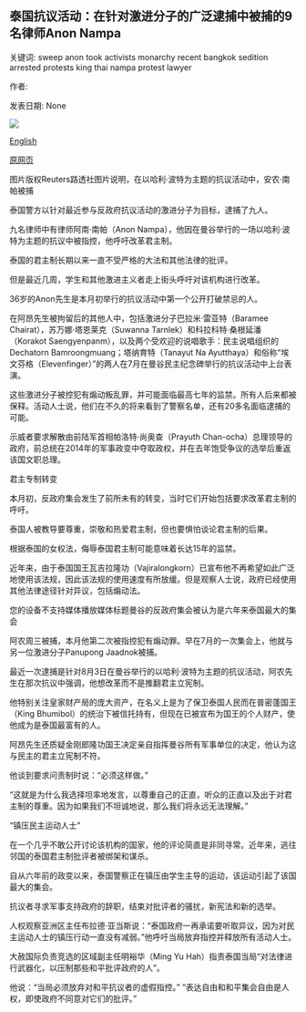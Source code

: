 ## 泰国抗议活动：在针对激进分子的广泛逮捕中被捕的9名律师Anon Nampa

关键词: sweep anon took activists monarchy recent bangkok sedition arrested protests king thai nampa protest lawyer

作者: 

发表日期: None

![](https://ichef.bbci.co.uk/news/1024/branded_news/A17F/production/_114034314_mediaitem114034311.jpg)

[English](Thai%20protests%3A%20Lawyer%20Anon%20Nampa%20among%20nine%20arrested%20in%20sweep%20against%20activists.md)

[原网页](https://www.bbc.com/news/world-asia-53844232)

图片版权Reuters路透社图片说明，在以哈利·波特为主题的抗议活动中，安农·南帕被捕

泰国警方以针对最近参与反政府抗议活动的激进分子为目标，逮捕了九人。

九名律师中有律师阿南·南帕（Anon Nampa），他因在曼谷举行的一场以哈利·波特为主题的抗议中被指控，他呼吁改革君主制。

泰国的君主制长期以来一直不受严格的大法和其他法律的批评。

但是最近几周，学生和其他激进主义者走上街头呼吁对该机构进行改革。

36岁的Anon先生是本月初举行的抗议活动中第一个公开打破禁忌的人。

在阿昂先生被拘留后的其他人中，包括激进分子巴拉米·雷亚特（Baramee Chairat），苏万娜·塔恩莱克（Suwanna Tarnlek）和科拉科特·桑根延潘（Korakot Saengyenpanm），以及两个受欢迎的说唱歌手：民主说唱组织的Dechatorn Bamroongmuang；塔纳育特（Tanayut Na Ayutthaya）和俗称“埃文芬格（Elevenfinger）”的两人在7月在曼谷民主纪念碑举行的抗议活动中上台表演。

这些激进分子被控犯有煽动叛乱罪，并可能面临最高七年的监禁。所有人后来都被保释。活动人士说，他们在不久的将来看到了警察名单，还有20多名面临逮捕的可能。

示威者要求解散由前陆军首相帕洛特·尚奥查（Prayuth Chan-ocha）总理领导的政府，前总统在2014年的军事政变中夺取政权，并在去年饱受争议的选举后重返该国文职总理。

君主专制转变

本月初，反政府集会发生了前所未有的转变，当时它们开始包括要求改革君主制的呼吁。

泰国人被教导要尊重，崇敬和热爱君主制，但也要惧怕谈论君主制的后果。

根据泰国的女权法，侮辱泰国君主制可能意味着长达15年的监禁。

近年来，由于泰国国王瓦吉拉隆功（Vajiralongkorn）已宣布他不再希望如此广泛地使用该法规，因此该法规的使用速度有所放缓。但是观察人士说，政府已经使用其他法律途径针对异议，包括煽动法。

您的设备不支持媒体播放媒体标题曼谷的反政府集会被认为是六年来泰国最大的集会

阿农周三被捕，本月他第二次被指控犯有煽动罪。早在7月的一次集会上，他就与另一位激进分子Panupong Jaadnok被捕。

最近一次逮捕是针对8月3日在曼谷举行的以哈利·波特为主题的抗议活动，阿农先生在那次抗议中强调，他想改革而不是推翻君主立宪制。

他特别关注皇家财产局的庞大资产，在名义上是为了保卫泰国人民而在普密蓬国王（King Bhumibol）的统治下被信托持有，但现在已被宣布为国王的个人财产，使他成为是泰国最富有的人。

阿昂先生还质疑金刚郎隆功国王决定亲自指挥曼谷所有军事单位的决定，他认为这与民主的君主立宪制不符。

他谈到要求问责制时说：“必须这样做。”

“这就是为什么我选择坦率地发言，以尊重自己的正直，听众的正直以及出于对君主制的尊重。因为如果我们不坦诚地说，那么我们将永远无法理解。”

“镇压民主运动人士”

在一个几乎不敢公开讨论该机构的国家，他的评论简直是非同寻常。近年来，逃往邻国的泰国君主制批评者被绑架和谋杀。

自从六年前的政变以来，泰国警察正在镇压由学生主导的运动，该运动引起了该国最大的集会。

抗议者寻求军事支持政府的辞职，结束对批评者的骚扰，新宪法和新的选举。

人权观察亚洲区主任布拉德·亚当斯说：“泰国政府一再承诺要听取异议，因为对民主运动人士的镇压行动一直没有减弱。”他呼吁当局放弃指控并释放所有活动人士。

大赦国际负责竞选的区域副主任明裕华（Ming Yu Hah）指责泰国当局“对法律进行武器化，以压制那些和平批评政府的人”。

他说：“当局必须放弃对和平抗议者的虚假指控。” “表达自由和和平集会自由是人权，即使政府不同意对它们的批评。”
